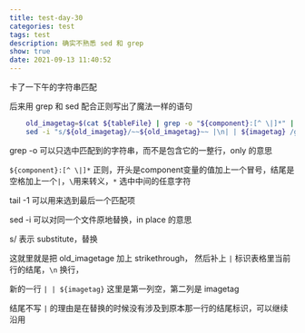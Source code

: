 ```yaml
---
title: test-day-30
categories: test
tags: test
description: 确实不熟悉 sed 和 grep
show: true
date: 2021-09-13 11:40:52
---
```


卡了一下午的字符串匹配

后来用 grep 和 sed 配合正则写出了魔法一样的语句

```bash
    old_imagetag=$(cat ${tableFile} | grep -o "${component}:[^ \|]*" | tail -1)
    sed -i "s/${old_imagetag}/~~${old_imagetag}~~ |\n| | ${imagetag} /g" ${tableFile}
```

grep -o 可以只选中匹配到的字符串，而不是包含它的一整行，only 的意思

`${component}:[^ \|]*` 正则，开头是component变量的值加上一个冒号，结尾是空格加上一个`|`，`\`用来转义，`*` 选中中间的任意字符

tail -1 可以用来选到最后一个匹配项

sed -i 可以对同一个文件原地替换，in place 的意思

s/ 表示 substitute，替换

这就里就是把 old_imagetage 加上 strikethrough， 然后补上 `|` 标识表格里当前行的结尾，`\n` 换行，

新的一行 `| | ${imagetag}` 这里是第一列空，第二列是 imagetag 

结尾不写 `|` 的理由是在替换的时候没有涉及到原本那一行的结尾标识，可以继续沿用